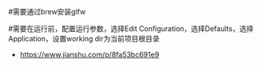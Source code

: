 #需要通过brew安装glfw

#需要在运行前，配置运行参数，选择Edit Configuration，选择Defaults，选择Application，设置working dir为当前项目根目录
* https://www.jianshu.com/p/8fa53bc691e9
